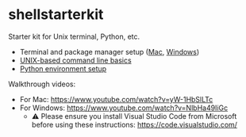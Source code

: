 # shellstarterkit
Starter kit for Unix terminal, Python, etc.

- Terminal and package manager setup ([Mac](01-terminal-setup-mac.md), [Windows](01-terminal-setup-win.md))
- [UNIX-based command line basics](02-unix-basics.md)
- [Python environment setup](03-python-setup.md)

Walkthrough videos:

- For Mac: https://www.youtube.com/watch?v=yW-1HbSlLTc
- For Windows: https://www.youtube.com/watch?v=NlbHa49IiGc
  - ⚠️ Please ensure you install Visual Studio Code from Microsoft before using these instructions: https://code.visualstudio.com/
